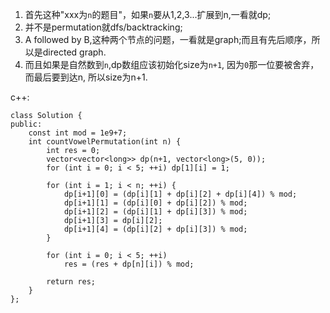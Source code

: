 1. 首先这种"xxx为```n```的题目"，如果```n```要从1,2,3...扩展到n,一看就dp;
2. 并不是permutation就dfs/backtracking;
3. A followed by B,这种两个节点的问题，一看就是graph;而且有先后顺序，所以是directed graph.
4. 而且如果是自然数到```n```,dp数组应该初始化size为```n+1```, 因为```0```那一位要被舍弃，而最后要到达n, 所以size为n+1.

c++:
```
class Solution {
public:
    const int mod = 1e9+7;
    int countVowelPermutation(int n) {
        int res = 0;
        vector<vector<long>> dp(n+1, vector<long>(5, 0));
        for (int i = 0; i < 5; ++i) dp[1][i] = 1;
        
        for (int i = 1; i < n; ++i) {
            dp[i+1][0] = (dp[i][1] + dp[i][2] + dp[i][4]) % mod;
            dp[i+1][1] = (dp[i][0] + dp[i][2]) % mod;
            dp[i+1][2] = (dp[i][1] + dp[i][3]) % mod;
            dp[i+1][3] = dp[i][2];
            dp[i+1][4] = (dp[i][2] + dp[i][3]) % mod;
        }
        
        for (int i = 0; i < 5; ++i) 
            res = (res + dp[n][i]) % mod;
        
        return res;
    }
};
```
